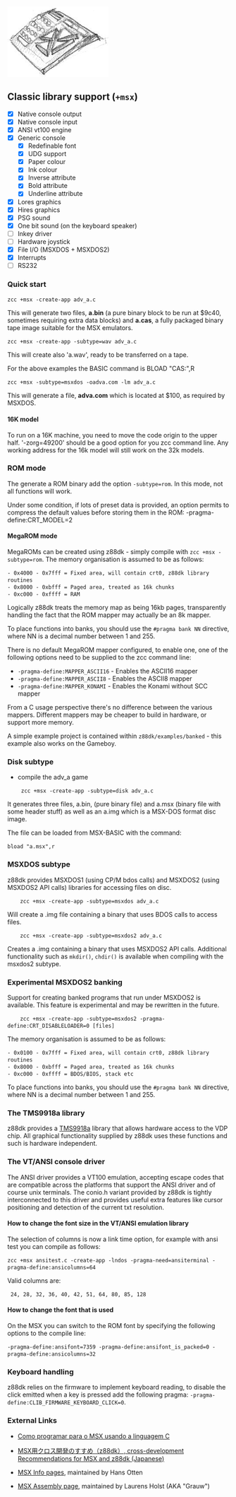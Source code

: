 
![](images/platform/msx.jpg)

## Classic library support (`+msx`)

* [x] Native console output
* [x] Native console input
* [x] ANSI vt100 engine
* [x] Generic console
    * [x] Redefinable font
    * [x] UDG support
    * [x] Paper colour
    * [x] Ink colour
    * [x] Inverse attribute
    * [x] Bold attribute
    * [x] Underline attribute
* [x] Lores graphics
* [x] Hires graphics
* [x] PSG sound
* [X] One bit sound  (on the keyboard speaker)
* [ ] Inkey driver
* [ ] Hardware joystick
* [x] File I/O (MSXDOS + MSXDOS2)
* [x] Interrupts
* [ ] RS232

### Quick start

    zcc +msx -create-app adv_a.c

This will generate two files, **a.bin** (a pure binary block to be run at $9c40, sometimes requiring extra data blocks) and **a.cas**, a fully packaged binary tape image suitable for the MSX emulators.

    zcc +msx -create-app -subtype=wav adv_a.c

This will create also 'a.wav', ready to be transferred on a tape.

For the above examples the BASIC command is  BLOAD "CAS:",R


    zcc +msx -subtype=msxdos -oadva.com -lm adv_a.c

This will generate a file, **adva.com** which is located at $100, as required by MSXDOS.

#### 16K model
To run on a 16K machine, you need to move the code origin to the upper half.
'-zorg=49200' should be a good option for you zcc command line.  Any working address for the 16k model will still work on the 32k models.

### ROM mode

The generate a ROM binary add the option `-subtype=rom`. In this mode, not all functions will work.

Under some condition, if lots of preset data is provided, an option permits to compress the default values before storing them in the ROM: -pragma-define:CRT_MODEL=2


#### MegaROM mode

MegaROMs can be created using z88dk - simply compile with `zcc +msx -subtype=rom`. The memory organisation is assumed to be as follows:

```
- 0x4000 - 0x7fff = Fixed area, will contain crt0, z88dk library routines
- 0x8000 - 0xbfff = Paged area, treated as 16k chunks
- 0xc000 - 0xffff = RAM
```

Logically z88dk treats the memory map as being 16kb pages, transparently handling the fact that the ROM mapper may actually be an 8k mapper.

To place functions into banks, you should use the `#pragma bank NN` directive, where NN is a decimal number between 1 and 255. 

There is no default MegaROM mapper configured, to enable one, one of the following options need to be supplied to the zcc command line:

- `-pragma-define:MAPPER_ASCII16` - Enables the ASCII16 mapper
- `-pragma-define:MAPPER_ASCII8` - Enables the ASCII8 mapper
- `-pragma-define:MAPPER_KONAMI` - Enables the Konami without SCC mapper

From a C usage perspective there's no difference between the various mappers. Different mappers may be cheaper to build in hardware, or support more memory.

A simple example project is contained within `z88dk/examples/banked` - this example also works on the Gameboy.

### Disk subtype

*  compile the adv_a game

        zcc +msx -create-app -subtype=disk adv_a.c

It generates three files, a.bin, (pure binary file) and a.msx (binary file with some header stuff) as well as an a.img which is a MSX-DOS format disc image.

The file can be loaded from MSX-BASIC with the command:

	bload "a.msx",r

### MSXDOS subtype

z88dk provides MSXDOS1 (using CP/M bdos calls) and MSXDOS2 (using MSXDOS2 API calls) libraries for accessing files on disc.

        zcc +msx -create-app -subtype=msxdos adv_a.c

Will create a .img file containing a binary that uses BDOS calls to access files.

        zcc +msx -create-app -subtype=msxdos2 adv_a.c

Creates a .img containing a binary that uses MSXDOS2 API calls. Additional functionality such as `mkdir()`, `chdir()` is available when compiling with the msxdos2 subtype.

### Experimental MSXDOS2 banking

Support for creating banked programs that run under MSXDOS2 is available. This feature is experimental and may be rewritten in the future. 

        zcc +msx -create-app -subtype=msxdos2 -pragma-define:CRT_DISABLELOADER=0 [files]

The memory organisation is assumed to be as follows:

```
- 0x0100 - 0x7fff = Fixed area, will contain crt0, z88dk library routines
- 0x8000 - 0xbfff = Paged area, treated as 16k chunks
- 0xc000 - 0xffff = BDOS/BIOS, stack etc
```

To place functions into banks, you should use the `#pragma bank NN` directive, where NN is a decimal number between 1 and 255. 


### The TMS9918a library

z88dk provides a [TMS9918a](Classic-TMS9918) library that allows hardware access to the VDP chip. All graphical functionality supplied by z88dk uses these functions and such is hardware independent.

### The VT/ANSI console driver

The ANSI driver provides a VT100 emulation, accepting escape codes that are compatible across the platforms that support the ANSI driver and of course unix terminals.
The conio.h variant provided by z88dk is tightly interconnected to this driver and provides useful extra features like cursor positioning and detection of the current txt resolution.

#### How to change the font size in the VT/ANSI emulation library

The selection of columns is now a link time option, for example with ansi test you can compile as follows:

    zcc +msx ansitest.c -create-app -lndos -pragma-need=ansiterminal -pragma-define:ansicolumns=64

Valid columns are:

     24, 28, 32, 36, 40, 42, 51, 64, 80, 85, 128

#### How to change the font that is used

On the MSX you can switch to the ROM font by specifying the following options to the compile line:

    -pragma-define:ansifont=7359 -pragma-define:ansifont_is_packed=0 -pragma-define:ansicolumns=32

### Keyboard handling

z88dk relies on the firmware to implement keyboard reading, to disable the click emitted when a key is pressed add the following pragma: `-pragma-define:CLIB_FIRMWARE_KEYBOARD_CLICK=0`.

### External Links



*  [Como programar para o MSX usando a linguagem C](http://fernando-aires.blogspot.it/2012/05/como-programar-para-o-msx-usando.html)

*  [MSX用クロス開発のすすめ（z88dk）, cross-development Recommendations for MSX and z88dk (Japanese)](http://juangotoh.hatenablog.com/entry/2015/10/29/231107)

*  [MSX Info pages](http://msx.hansotten.com/), maintained by Hans Otten

*  [MSX Assembly page](http://map.grauw.nl/), maintained by Laurens Holst (AKA "Grauw")
